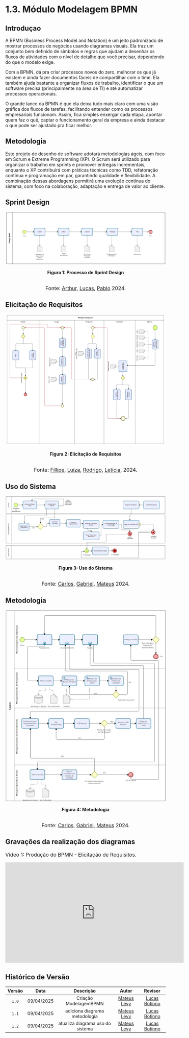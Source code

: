 # 1.3. Módulo Modelagem BPMN

## **Introduçao**

A BPMN (Business Process Model and Notation) é um jeito padronizado de mostrar processos de negócios usando diagramas visuais. Ela traz um conjunto bem definido de símbolos e regras que ajudam a desenhar os fluxos de atividades com o nível de detalhe que você precisar, dependendo do que o modelo exige.

Com a BPMN, dá pra criar processos novos do zero, melhorar os que já existem e ainda fazer documentos fáceis de compartilhar com o time. Ela também ajuda bastante a organizar fluxos de trabalho, identificar o que um software precisa (principalmente na área de TI) e até automatizar processos operacionais.

O grande lance da BPMN é que ela deixa tudo mais claro com uma visão gráfica dos fluxos de tarefas, facilitando entender como os processos empresariais funcionam. Assim, fica simples enxergar cada etapa, apontar quem faz o quê, captar o funcionamento geral da empresa e ainda destacar o que pode ser ajustado pra ficar melhor.

## **Metodologia**

Este projeto de desenho de software adotará metodologias ágeis, com foco em Scrum e Extreme Programming (XP). O Scrum será utilizado para organizar o trabalho em sprints e promover entregas incrementais, enquanto o XP contribuirá com práticas técnicas como TDD, refatoração contínua e programação em par, garantindo qualidade e flexibilidade. A combinação dessas abordagens permitirá uma evolução contínua do sistema, com foco na colaboração, adaptação e entrega de valor ao cliente.

## Sprint Design

![Artefato Sprint Design](../assets/bpmn_designsprint/imagem-bpmn-design-sprint.jpg)

<figcaption align='center'>
    <b>Figura 1: Processo de Sprint Design </b>
</figcaption>
<br>

<div  style="text-align: center">

<font size="3">Fonte: [Arthur](https://github.com/arthurfonsecaa), [Lucas](https://github.com/bottinolucas), [Pablo](https://github.com/Pabloserrapxx) 2024.</font>

</div>

## Elicitação de Requisitos

![Artefato Elicitação](../assets/bpmn_elicitacao/bpmn_elicitacao.png)

<figcaption align='center'>
    <b>Figura 2: Elicitação de Requisitos </b>
</figcaption>
<br>

<div  style="text-align: center">

<font size="3">Fonte: [Fillipe](https://github.com/fillipeb50), [Luiza](https://github.com/LuizaMaluf), [Rodrigo](https://github.com/rodfon3301), [Leticia](https://github.com/HladczukLe), 2024.</font>

</div>

## Uso do Sistema

![Artefato usodoSistema](../assets/bpmn_uso_do_sistema/bpmn_uso_do_sistema.jpeg)

<figcaption align='center'>
    <b>Figura 3: Uso do Sistema </b>
</figcaption>
<br>

<div  style="text-align: center">

<font size="3">Fonte: [Carlos](https://github.com/carlinn1), [Gabriel](https://github.com/gabrielsarcan), [Mateus](https://github.com/mateus9levy) 2024.</font>

</div>

## Metodologia

![Artefato Metodologia](../assets/bpmn_metodologia/imagem-bpmn-metodologia.jpg)

<figcaption align='center'>
    <b>Figura 4: Metodologia </b>
</figcaption>
<br>

<div  style="text-align: center">

<font size="3">Fonte: [Carlos](https://github.com/carlinn1), [Gabriel](https://github.com/gabrielsarcan), [Mateus](https://github.com/mateus9levy) 2024.</font>

</div>

## Gravações da realização dos diagramas

<font size="3"><p> Vídeo 1: Produção do BPMN - Elicitação de Requisitos.</p></font>

<div style= "max-width:450px">
<iframe width="560" height="315" src="https://www.youtube.com/embed/033lENt9pqk?si=R3IZTteRWgcHv3lg" title="YouTube video player" frameborder="0" allow="accelerometer; autoplay; clipboard-write; encrypted-media; gyroscope; picture-in-picture; web-share" referrerpolicy="strict-origin-when-cross-origin" allowfullscreen></iframe>
</div>

## Histórico de Versão

| Versão |    Data    |            Descrição             |                     Autor                     |                     Revisor                      |
| :----: | :--------: | :------------------------------: | :-------------------------------------------: | :----------------------------------------------: |
| `1.0`  | 09/04/2025 |      Criação ModelagemBPMN       | [Mateus Levy](https://github.com/mateus9levy) | [Lucas Botinno](https://github.com/bottinolucas) |
| `1.1`  | 09/04/2025 |  adiciona diagrama metodologia   | [Mateus Levy](https://github.com/mateus9levy) | [Lucas Botinno](https://github.com/bottinolucas) |
| `1.2`  | 09/04/2025 | atualiza diagrama uso do sistema | [Mateus Levy](https://github.com/mateus9levy) | [Lucas Botinno](https://github.com/bottinolucas) |
